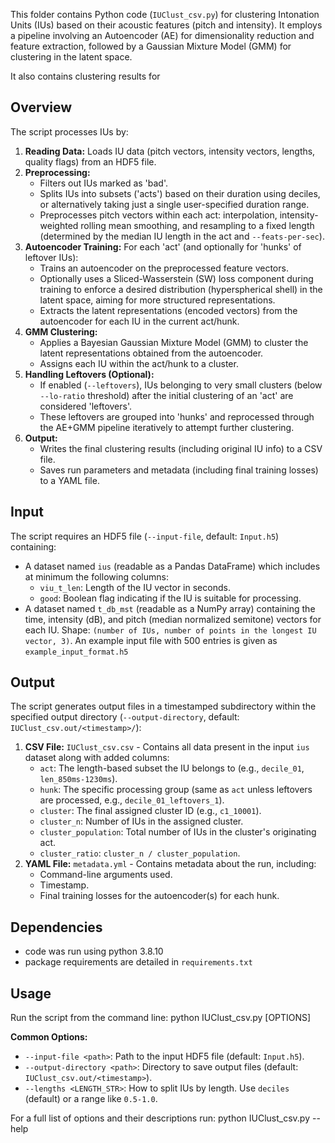 This folder contains Python code (`IUClust_csv.py`) for clustering Intonation Units (IUs) based on their acoustic features (pitch and intensity). It employs a pipeline involving an Autoencoder (AE) for dimensionality reduction and feature extraction, followed by a Gaussian Mixture Model (GMM) for clustering in the latent space.

It also contains clustering results for 

## Overview

The script processes IUs by:

1.  **Reading Data:** Loads IU data (pitch vectors, intensity vectors, lengths, quality flags) from an HDF5 file.
2.  **Preprocessing:**
    *   Filters out IUs marked as 'bad'.
    *   Splits IUs into subsets ('acts') based on their duration using deciles, or alternatively taking just a single user-specified duration range.
    *   Preprocesses pitch vectors within each act: interpolation, intensity-weighted rolling mean smoothing, and resampling to a fixed length (determined by the median IU length in the act and `--feats-per-sec`).
3.  **Autoencoder Training:** For each 'act' (and optionally for 'hunks' of leftover IUs):
    *   Trains an autoencoder on the preprocessed feature vectors.
    *   Optionally uses a Sliced-Wasserstein (SW) loss component during training to enforce a desired distribution (hyperspherical shell) in the latent space, aiming for more structured representations.
    *   Extracts the latent representations (encoded vectors) from the autoencoder for each IU in the current act/hunk.
4.  **GMM Clustering:**
    *   Applies a Bayesian Gaussian Mixture Model (GMM) to cluster the latent representations obtained from the autoencoder.
    *   Assigns each IU within the act/hunk to a cluster.
5.  **Handling Leftovers (Optional):**
    *   If enabled (`--leftovers`), IUs belonging to very small clusters (below `--lo-ratio` threshold) after the initial clustering of an 'act' are considered 'leftovers'.
    *   These leftovers are grouped into 'hunks' and reprocessed through the AE+GMM pipeline iteratively to attempt further clustering.
6.  **Output:**
    *   Writes the final clustering results (including original IU info) to a CSV file.
    *   Saves run parameters and metadata (including final training losses) to a YAML file.

## Input

The script requires an HDF5 file (`--input-file`, default: `Input.h5`) containing:

*   A dataset named `ius` (readable as a Pandas DataFrame) which includes at minimum the following columns:
    *   `viu_t_len`: Length of the IU vector in seconds.
    *   `good`: Boolean flag indicating if the IU is suitable for processing.
*   A dataset named `t_db_mst` (readable as a NumPy array) containing the time, intensity (dB), and pitch (median normalized semitone) vectors for each IU. Shape: `(number of IUs, number of points in the longest IU vector, 3)`.
An example input file with 500 entries is given as `example_input_format.h5`

## Output

The script generates output files in a timestamped subdirectory within the specified output directory (`--output-directory`, default: `IUClust_csv.out/<timestamp>/`):

1.  **CSV File:** `IUClust_csv.csv` - Contains all data present in the input `ius` dataset along with added columns:
    *   `act`: The length-based subset the IU belongs to (e.g., `decile_01`, `len_850ms-1230ms`).
    *   `hunk`: The specific processing group (same as `act` unless leftovers are processed, e.g., `decile_01_leftovers_1`).
    *   `cluster`: The final assigned cluster ID (e.g., `c1_10001`).
    *   `cluster_n`: Number of IUs in the assigned cluster.
    *   `cluster_population`: Total number of IUs in the cluster's originating act.
    *   `cluster_ratio`: `cluster_n / cluster_population`.
2.  **YAML File:** `metadata.yml` - Contains metadata about the run, including:
    *   Command-line arguments used.
    *   Timestamp.
    *   Final training losses for the autoencoder(s) for each hunk.

## Dependencies

*   code was run using python 3.8.10
*   package requirements are detailed in `requirements.txt`

## Usage

Run the script from the command line:
python IUClust_csv.py [OPTIONS]

**Common Options:**

*   `--input-file <path>`: Path to the input HDF5 file (default: `Input.h5`).
*   `--output-directory <path>`: Directory to save output files (default: `IUClust_csv.out/<timestamp>`).
*   `--lengths <LENGTH_STR>`: How to split IUs by length. Use `deciles` (default) or a range like `0.5-1.0`.

For a full list of options and their descriptions run:
python IUClust_csv.py --help
